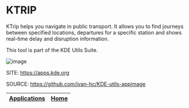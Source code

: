 # KTRIP

 KTrip helps you navigate in public transport. It allows you to find  journeys between specified locations, departures for a specific station  and shows real-time delay and disruption information.

 This tool is part of the KDE Utils Suite.

 ![image](https://cdn.kde.org/screenshots/ktrip/ktrip.png)

 SITE: https://apps.kde.org

 SOURCE: https://github.com/ivan-hc/KDE-utils-appimage

 | [Applications](https://portable-linux-apps.github.io/apps.html) | [Home](https://portable-linux-apps.github.io)
 | --- | --- |
